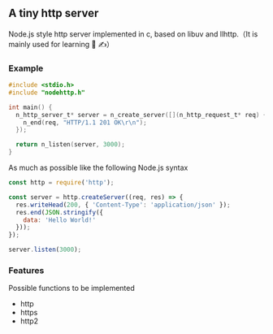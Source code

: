 ## A tiny http server
Node.js style http server implemented in c, based on libuv and llhttp.（It is mainly used for learning 📖 ✍️）

### Example
```c
#include <stdio.h>
#include "nodehttp.h"

int main() {
  n_http_server_t* server = n_create_server([](n_http_request_t* req) {
  	n_end(req, "HTTP/1.1 201 OK\r\n"); 
  });

  return n_listen(server, 3000);
}
```
As much as possible like the following Node.js syntax
```js
const http = require('http');

const server = http.createServer((req, res) => {
  res.writeHead(200, { 'Content-Type': 'application/json' });
  res.end(JSON.stringify({
    data: 'Hello World!'
  }));
});

server.listen(3000);
```

### Features
Possible functions to be implemented
* http
* https
* http2
